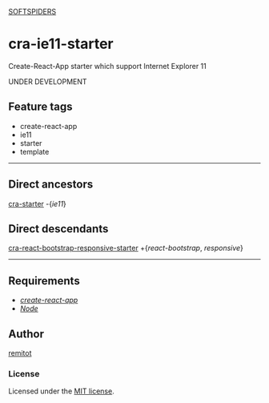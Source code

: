 [SOFTSPIDERS](https://github.com/softspiders/softspiders)

# cra-ie11-starter

Create-React-App starter which support Internet Explorer 11

UNDER DEVELOPMENT

## Feature tags

- create-react-app
- ie11
- starter
- template

---

## Direct ancestors

[cra-starter](https://github.com/softspiders/cra-starter) -{*ie11*}


## Direct descendants

[cra-react-bootstrap-responsive-starter](https://github.com/softspiders/cra-react-bootstrap-responsive-starter) +{*react-bootstrap*, *responsive*}

---

## Requirements

* [*create-react-app*](https://facebook.github.io/create-react-app/)
* [*Node*](https://nodejs.org/en/download/package-manager/)


## Author

[remitot](https://github.com/remitot)

### License

Licensed under the [MIT license](./LICENSE).
